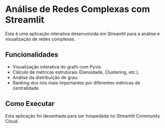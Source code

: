 # Análise de Redes Complexas com Streamlit

Esta é uma aplicação interativa desenvolvida em Streamlit para a análise e visualização de redes complexas.

## Funcionalidades

- Visualização interativa do grafo com Pyvis.
- Cálculo de métricas estruturais (Densidade, Clustering, etc.).
- Análise da distribuição de grau.
- Ranking dos nós mais importantes por diferentes métricas de centralidade.

## Como Executar

Esta aplicação foi desenhada para ser hospedada no Streamlit Community Cloud.
